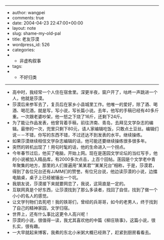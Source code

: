 - ---
- author: wangpei
- comments: true
- date: 2004-04-23 22:47:00+00:00
- layout: note
- slug: shame-my-old-pal
- title: 老友莎漠
- wordpress_id: 526
- categories:
- - 非虚构叙事
- tags:
- - 不好归类
- ---
- 高中时，我经常一个人住在宿舍里。深更半夜，窗户开了，咕咚一声跳进一个人，他就是莎漠。
- 莎漠后来参军去了，复员后在家乡小县城里工作。他唯一的爱好，除了酒、喝酒、喝花酒，就是写，写小说，写长篇小说。去年，他写的手稿已经有40多斤重。一次跟老婆吵架，他一怒之下烧了16斤，还剩下24斤。
- 为了能让作品发表，他曾背着手稿，前往济南、青岛，去拜见文学杂志的编辑。最惨的一次，兜里只剩下80元，请人家编辑吃饭，只敢点土豆丝。编辑们说－－不错，你写的东西不错，不过还达不到发表的水平。继续操练。
- 如果莎漠继续相信文学杂志编辑的话，他可能还要继续操练很多很多年。
- 突然的转机出现了！用句时髦的话，他的生命进入一个拐点。
- 今年春节过后，他买了电脑，开始上网。现在是莲园文学论坛的当红写手，他的小说被加入精品库，有2000多次点击，上百个回帖。莲园是个文学老中青年聚集的地方，那里的人们普遍用“某某君”“某某兄台”相称，于是，莎漠君，得到了各位兄台还有JJMM们的赞誉。有位兄台说，他边读莎漠的小说，边擂电脑桌，桌子上已经被锤出一个坑。
- 我朋友说，莎漠接下来就要网恋了，我说，这简直是一定的。
- 互联网真是个好东西，让莎漠找到了那么多读者，找回了自信，找到了做一个小小的名人的感觉。
- 让文学刊物们去死吧！我的铁哥们，曾经的兵哥哥，如今的老男人，终于找到了自己的精神家园，文学归宿。
- 世界上，还有什么事比这更令人高兴呢！
- 莎漠的小说，很值得一读，我尤其喜欢他的中篇《柳庄轶事》，这篇小说，很扎实，很有趣。
- 一大早就起来博客，我煮的东北小米粥大概已经熟了，赶紧到厨房看看去。
